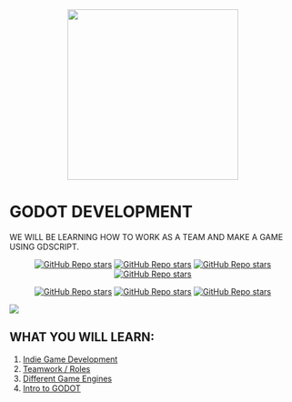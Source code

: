 <div align="center">
    <img src="https://upload.wikimedia.org/wikipedia/commons/5/5a/Godot_logo.svg" width="300"> <br>
</div>

# GODOT DEVELOPMENT

WE WILL BE LEARNING HOW TO WORK AS A TEAM AND MAKE A GAME USING GDSCRIPT.

<div style="margin:0; padding:0;" align="center">

[![GitHub Repo stars](https://img.shields.io/badge/-PAGE-3d8fcc)](https://godotengine.org/)
[![GitHub Repo stars](https://img.shields.io/badge/-SOCIAL-282828)](https://twitter.com/godotengine)
[![GitHub Repo stars](https://img.shields.io/badge/-SUPPORT-f96854)](https://fund.godotengine.org/)
[![GitHub Repo stars](https://img.shields.io/badge/-YOUTUBE-FF0000)](https://www.youtube.com/@GodotEngineOfficial)

</div>

<div align="center" margin:0;padding:0;">

[![GitHub Repo stars](https://img.shields.io/badge/-DOCS-9e9e9e)](https://docs.godotengine.org/en/stable/)
[![GitHub Repo stars](https://img.shields.io/badge/-UPDATES-ffcd00)](https://youtu.be/wHXJPaj6988?si=-bDy0gMy2CCU5L_Q)
[![GitHub Repo stars](https://img.shields.io/badge/-SOURCE-7f4fc9)](https://github.com/VILHALVA/CURSO-DE-GODOT)

</div>

![](https://i.imgur.com/waxVImv.png)

## WHAT YOU WILL LEARN:

1. [Indie Game Development](course/1.%20indie%20game%20development/README.md)
2. [Teamwork / Roles](course/1.%20game%20development/README.md)
3. [Different Game Engines](course/1.%20game%20development/README.md)
4. [Intro to GODOT](course/4.%20intro%20to%20godot/README.md)